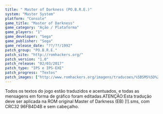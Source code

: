 ```yaml
---
title: " Master of Darkness (PO.B.R.E.)"
system: "Master System"
platform: "Console"
game_title: "Master of Darkness"
game_category: "Ação / Plataforma"
game_players: "1"
game_developer: "Sega"
game_publisher: "Sega"
game_release_date: "??/??/1992"
patch_group: "PO.B.R.E."
patch_site: "http://romhackers.org/"
patch_version: "1.0"
patch_release: "02/03/2017"
patch_type: "IPS e IPS-EXE"
patch_progress: "Textos"
patch_images: ["http://www.romhackers.org/imagens/traducoes/%5BSMS%5D%20Master%20of%20Darkness%20-%20POBRE%20-%201.png","http://www.romhackers.org/imagens/traducoes/%5BSMS%5D%20Master%20of%20Darkness%20-%20POBRE%20-%202.png","http://www.romhackers.org/imagens/traducoes/%5BSMS%5D%20Master%20of%20Darkness%20-%20POBRE%20-%203.png"]
---
```

Todos os textos do jogo estão traduzidos e acentuados, e todas as mensagens em forma de gráfico foram editadas.ATENÇÃO:Esta tradução deve ser aplicada na ROM original Master of Darkness (EB) [!].sms, com CRC32 96FB4D4B e sem cabeçalho.